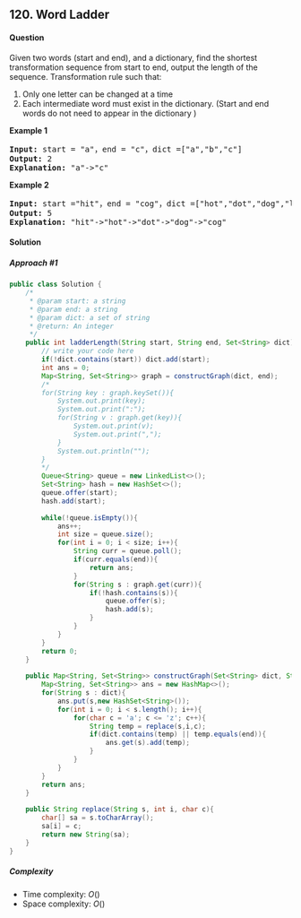 ## 120. Word Ladder
#### Question
Given two words (start and end), and a dictionary, find the shortest transformation sequence from start to end, output the length of the sequence.
Transformation rule such that:

1. Only one letter can be changed at a time
2. Each intermediate word must exist in the dictionary. (Start and end words do not need to appear in the dictionary )

**Example 1**
<pre>
<b>Input:</b> start = "a"，end = "c"，dict =["a","b","c"]
<b>Output:</b> 2
<b>Explanation:</b> "a"->"c"
</pre>


**Example 2**
<pre>
<b>Input:</b> start ="hit"，end = "cog"，dict =["hot","dot","dog","lot","log"]
<b>Output:</b> 5
<b>Explanation:</b> "hit"->"hot"->"dot"->"dog"->"cog"
</pre>
#### Solution
##### Approach #1

```java
public class Solution {
    /*
     * @param start: a string
     * @param end: a string
     * @param dict: a set of string
     * @return: An integer
     */
    public int ladderLength(String start, String end, Set<String> dict) {
        // write your code here
        if(!dict.contains(start)) dict.add(start);
        int ans = 0;
        Map<String, Set<String>> graph = constructGraph(dict, end);
        /*
        for(String key : graph.keySet()){
            System.out.print(key);
            System.out.print(":");
            for(String v : graph.get(key)){
                System.out.print(v);
                System.out.print(",");
            }
            System.out.println("");
        }
        */
        Queue<String> queue = new LinkedList<>();
        Set<String> hash = new HashSet<>();
        queue.offer(start);
        hash.add(start);
        
        while(!queue.isEmpty()){
            ans++;
            int size = queue.size();
            for(int i = 0; i < size; i++){
                String curr = queue.poll();
                if(curr.equals(end)){
                    return ans;
                }
                for(String s : graph.get(curr)){
                    if(!hash.contains(s)){
                        queue.offer(s);
                        hash.add(s);
                    }
                }
            }
        }
        return 0;
    }
    
    public Map<String, Set<String>> constructGraph(Set<String> dict, String end){
        Map<String, Set<String>> ans = new HashMap<>();
        for(String s : dict){
            ans.put(s,new HashSet<String>());
            for(int i = 0; i < s.length(); i++){
                for(char c = 'a'; c <= 'z'; c++){
                    String temp = replace(s,i,c);
                    if(dict.contains(temp) || temp.equals(end)){
                        ans.get(s).add(temp);
                    }
                }
            }
        }
        return ans;
    }
    
    public String replace(String s, int i, char c){
        char[] sa = s.toCharArray();
        sa[i] = c;
        return new String(sa);
    }
}
```
##### Complexity

* Time complexity: $O()$
* Space complexity: $O()$